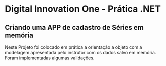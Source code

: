 # Digital Innovation One - Prática .NET

## Criando uma APP de cadastro de Séries em memória

Neste Projeto foi colocado em prática a orientação a objeto com a modelagem apresentada pelo instrutor com os dados salvo em memória.
Foram implementadas algumas validações.
